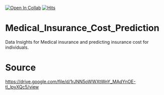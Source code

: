 [![Open In Collab](https://colab.research.google.com/assets/colab-badge.svg)](https://colab.research.google.com/github/atalaydenknalbant/Medical_Insurance_Cost_Prediction/blob/main/Medical_Insurance_Cost_Prediction.ipynb) [![Hits](https://hits.seeyoufarm.com/api/count/incr/badge.svg?url=https%3A%2F%2Fgithub.com%2Fatalaydenknalbant%2FMedical_Insurance_Cost_Prediction&count_bg=%2379C83D&title_bg=%23555555&icon=&icon_color=%23E7E7E7&title=hits&edge_flat=false)](https://hits.seeyoufarm.com)


# Medical_Insurance_Cost_Prediction
Data Insights for Medical insurance and predicting insurance cost for individuals.
# Source
https://drive.google.com/file/d/1rJNN5oWWXtWnY_MAdYnOE-tI_lpyXQc5/view

